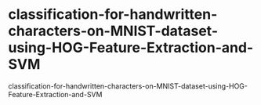 # classification-for-handwritten-characters-on-MNIST-dataset-using-HOG-Feature-Extraction-and-SVM
classification-for-handwritten-characters-on-MNIST-dataset-using-HOG-Feature-Extraction-and-SVM
